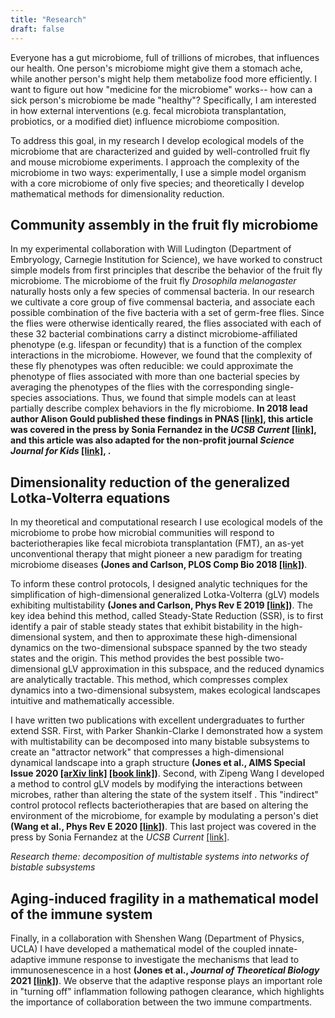 ```yaml
---
title: "Research"
draft: false
---
```



Everyone has a gut microbiome, full of trillions of microbes, that influences
our health. One person's microbiome might give them a stomach ache, while
another person's might help them metabolize food more efficiently. I want to
figure out how "medicine for the microbiome" works-- how can a sick person's
microbiome be made "healthy"? Specifically, I am interested in how external
interventions (e.g. fecal microbiota transplantation, probiotics, or a modified
diet) influence microbiome composition.

To address this goal, in my research I develop ecological models of the
microbiome that are characterized and guided by well-controlled fruit fly and
mouse microbiome experiments. I approach the complexity of the microbiome in
two ways: experimentally, I use a simple model organism with a core microbiome
of only five species; and theoretically I develop mathematical methods for
dimensionality reduction.

Community assembly in the fruit fly microbiome
--------------------

In my experimental collaboration with Will Ludington (Department of Embryology,
Carnegie Institution for Science), we have worked to construct simple models
from first principles that describe the behavior of the fruit fly microbiome.
The microbiome of the fruit fly _Drosophila melanogaster_ naturally
hosts only a few species of commensal bacteria. In our research we cultivate a
core group of five commensal bacteria, and associate each possible combination
of the five bacteria with a set of germ-free flies. Since the flies were
otherwise identically reared, the flies associated with each of these 32
bacterial combinations carry a distinct microbiome-affiliated phenotype (e.g.
lifespan or fecundity) that is a function of the complex interactions in the
microbiome.  However, we found that the complexity of these fly phenotypes was
often reducible: we could approximate the phenotype of flies associated with
more than one bacterial species by averaging the phenotypes of the flies with
the corresponding single-species associations.  Thus, we found that simple
models can at least partially describe complex behaviors in the fly microbiome.
**In 2018 lead author Alison Gould published these findings in PNAS
[[link]](https://www.pnas.org/content/115/51/E11951.short), this article was
covered in the press by Sonia Fernandez in the _UCSB Current_
[[link]](https://www.sciencedaily.com/releases/2018/12/181205152208.htm), and
this article was also adapted for the non-profit journal _Science Journal for
Kids_
[[link]](https://sciencejournalforkids.org/articles/how-do-microbes-shape-fruit-fly-fitness/),
.**

Dimensionality reduction of the generalized Lotka-Volterra equations
--------------------------------------------------------------------

In my theoretical and computational research
I use ecological
models of the microbiome to probe how microbial communities will respond to
bacteriotherapies like fecal microbiota transplantation (FMT), an as-yet
unconventional therapy that might pioneer a new paradigm for treating
microbiome diseases **(Jones and Carlson, PLOS Comp Bio 2018
[[link]](https://journals.plos.org/ploscompbiol/article?id=10.1371/journal.pcbi.1006001))**.

To inform these control protocols, I designed analytic techniques for the
simplification of high-dimensional generalized Lotka-Volterra (gLV) models
exhibiting multistability **(Jones and Carlson, Phys Rev E 2019
[[link]](https://journals.aps.org/pre/abstract/10.1103/PhysRevE.99.032403))**.
The key idea behind this method, called Steady-State Reduction (SSR), is to
first identify a pair of stable steady states that exhibit bistability in the
high-dimensional system, and then to approximate these high-dimensional
dynamics on the two-dimensional subspace spanned by the two steady states and
the origin. This method provides the best possible two-dimensional gLV
approximation in this subspace, and the reduced dynamics are analytically
tractable.  This method, which compresses complex dynamics into a
two-dimensional subsystem, makes ecological landscapes intuitive and
mathematically accessible.

I have written two publications
with excellent undergraduates to further extend SSR.
First, with Parker Shankin-Clarke I demonstrated how a system with
multistability can be decomposed into many bistable subsystems to create an
"attractor network" that compresses a high-dimensional dynamical landscape
into a graph structure **(Jones et al., AIMS Special
Issue 2020
[[arXiv
link]](https://arxiv.org/abs/2003.12954) [[book link]](https://www.aimsciences.org/book/AM/volume/Volume%2011))**. Second, with Zipeng Wang I
developed a method to control gLV models by modifying the interactions between
microbes, rather than altering the state of the system itself . This "indirect"
control protocol reflects bacteriotherapies that are based on altering the
environment of the microbiome, for example by modulating a person's diet **(Wang et al., Phys Rev E 2020
[[link]](https://journals.aps.org/pre/abstract/10.1103/PhysRevE.101.052402))**.
This last project was covered in the press by Sonia Fernandez at the _UCSB
Current_ [[link]](https://www.news.ucsb.edu/2020/019897/gut-ecology).


_Research theme: decomposition of multistable systems into networks of bistable subsystems_



Aging-induced fragility in a mathematical model of the immune system
--------------------------------------------------------------------

Finally, in a collaboration with Shenshen Wang (Department of Physics, UCLA) I
have developed a mathematical model of the coupled innate-adaptive immune
response to investigate the mechanisms that lead to immunosenescence in a host
**(Jones et al., _Journal of Theoretical Biology_ 2021
[[link]](https://www.sciencedirect.com/science/article/abs/pii/S0022519320303283))**.
We observe that the adaptive response plays an important role in "turning off"
inflammation following pathogen clearance, which highlights the importance of
collaboration between the two immune compartments.



